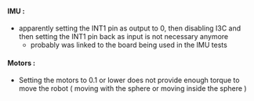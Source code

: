 #### IMU :
- apparently setting the INT1 pin as output to 0, then disabling I3C and then setting the INT1 pin back as input is not necessary anymore
    - probably was linked to the board being used in the IMU tests




#### Motors :
 - Setting the motors to 0.1 or lower does not provide enough torque to move the robot ( moving with the sphere or moving inside the sphere )
